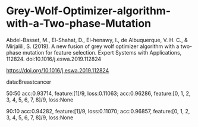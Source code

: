 # Grey-Wolf-Optimizer-algorithm-with-a-Two-phase-Mutation
Abdel-Basset, M., El-Shahat, D., El-henawy, I., de Albuquerque, V. H. C., &amp; Mirjalili, S. (2019). A new fusion of grey wolf optimizer algorithm with a two-phase mutation for feature selection. Expert Systems with Applications, 112824. doi:10.1016/j.eswa.2019.112824

https://doi.org/10.1016/j.eswa.2019.112824

data:Breastcancer

50:50 acc:0.93714, feature:[1]/9, loss:0.11063; acc:0.96286, feature:[0, 1, 2, 3, 4, 5, 6, 7, 8]/9, loss:None

90:10 acc:0.94282, feature:[1]/9, loss:0.11070; acc:0.96857, feature:[0, 1, 2, 3, 4, 5, 6, 7, 8]/9, loss:None

